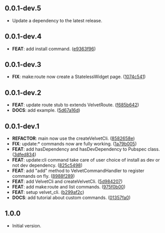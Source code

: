 ## 0.0.1-dev.5

 - Update a dependency to the latest release.

## 0.0.1-dev.4

 - **FEAT**: add install command. ([e9363f96](https://github.com/stratumfoundry/velvet/commit/e9363f96710575758c83946e61614f162d5eaff2))

## 0.0.1-dev.3

 - **FIX**: make:route now create a StatelessWidget page. ([1074c541](https://github.com/stratumfoundry/velvet/commit/1074c54111e6557f7de0691ea2a22cc1954316cf))

## 0.0.1-dev.2

 - **FEAT**: update route stub to extends VelvetRoute. ([f685b642](https://github.com/stratumfoundry/velvet/commit/f685b642a006e2df353051b25395bfc9b3c2c3d8))
 - **DOCS**: add example. ([5d67a16d](https://github.com/stratumfoundry/velvet/commit/5d67a16d33a2ccb2bc1be1ccd618cef19ebc0c28))

## 0.0.1-dev.1

 - **REFACTOR**: main now use the createVelvetCli. ([8582658e](https://github.com/stratumfoundry/velvet/commit/8582658ec725ced8a2f11bfe2fbc7b91641bf21b))
 - **FIX**: update:* commands now are fully working. ([1a79b005](https://github.com/stratumfoundry/velvet/commit/1a79b00571b2f9e1316038c6251b9c9316122ae6))
 - **FEAT**: add hasDependency and hasDevDependency to Pubspec class. ([3dfed834](https://github.com/stratumfoundry/velvet/commit/3dfed8349ecb486f3e3f2075c0e9a9f4c229bdfb))
 - **FEAT**: update:cli command take care of user choice of install as dev or not dev dependency. ([825c5498](https://github.com/stratumfoundry/velvet/commit/825c5498daebb3c5c892ed9d5d7d17967c022204))
 - **FEAT**: add "add" method to VelvetCommandHandler to register commands on fly. ([8988f289](https://github.com/stratumfoundry/velvet/commit/8988f289fea82c071e7786a2d4bbf700d535e3ac))
 - **FEAT**: add VelvetCli and createVelvetCli. ([5d984207](https://github.com/stratumfoundry/velvet/commit/5d984207be0d7c454b05fd34e705f1c6b7103400))
 - **FEAT**: add make:route and list commands. ([975f0b00](https://github.com/stratumfoundry/velvet/commit/975f0b00c5359435424985004bc4405b449f9e04))
 - **FEAT**: setup velvet_cli. ([b299af2c](https://github.com/stratumfoundry/velvet/commit/b299af2cea1be1095d5c052ec84e76bd1ec108a0))
 - **DOCS**: add tutorial about custom commands. ([01357fa0](https://github.com/stratumfoundry/velvet/commit/01357fa0329df7c27f08b5d5a91871790fcd34eb))

## 1.0.0

- Initial version.
